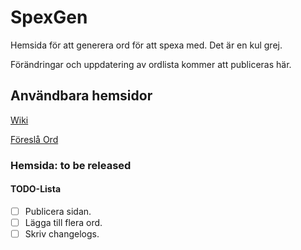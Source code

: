 # SpexGen

Hemsida för att generera ord för att spexa med. 
Det är en kul grej. 

Förändringar och uppdatering av ordlista kommer att publiceras här. 

## Användbara hemsidor
[Wiki](https://github.com/FredrikJansson/SpexGen/wiki/Home)

[Föreslå Ord](https://github.com/FredrikJansson/SpexGen/wiki/Hur-föreslår-man-ord%3F)

### Hemsida: **to be released**

#### __TODO-Lista__
- [ ] Publicera sidan. 
- [ ] Lägga till flera ord. 
- [ ] Skriv changelogs. 
